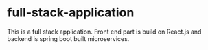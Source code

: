 # full-stack-application

This is a full stack application. Front end part is build on React.js and backend is spring boot built microservices.
